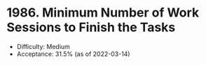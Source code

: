 # 1986. Minimum Number of Work Sessions to Finish the Tasks
- Difficulty: Medium
- Acceptance: 31.5% (as of 2022-03-14)
